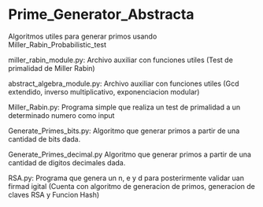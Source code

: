 # Prime_Generator_Abstracta
Algoritmos utiles para generar primos usando Miller_Rabin_Probabilistic_test

miller_rabin_module.py:
Archivo auxiliar con funciones utiles (Test de primalidad de Miller Rabin)

abstract_algebra_module.py:
Archivo auxiliar con funciones utiles (Gcd extendido, inverso multiplicativo, exponenciacion modular)

Miller_Rabin.py:
Programa simple que realiza un test de primalidad a un determinado numero como input

Generate_Primes_bits.py:
Algoritmo que generar primos a partir de una cantidad de bits dada.

Generate_Primes_decimal.py
Algoritmo que generar primos a partir de una cantidad de digitos decimales dada.

RSA.py:
Programa que genera un n, e y d para posterirmente validar uan firmad igital (Cuenta con algoritmo de generacion de primos, generacion de claves RSA y Funcion Hash)

